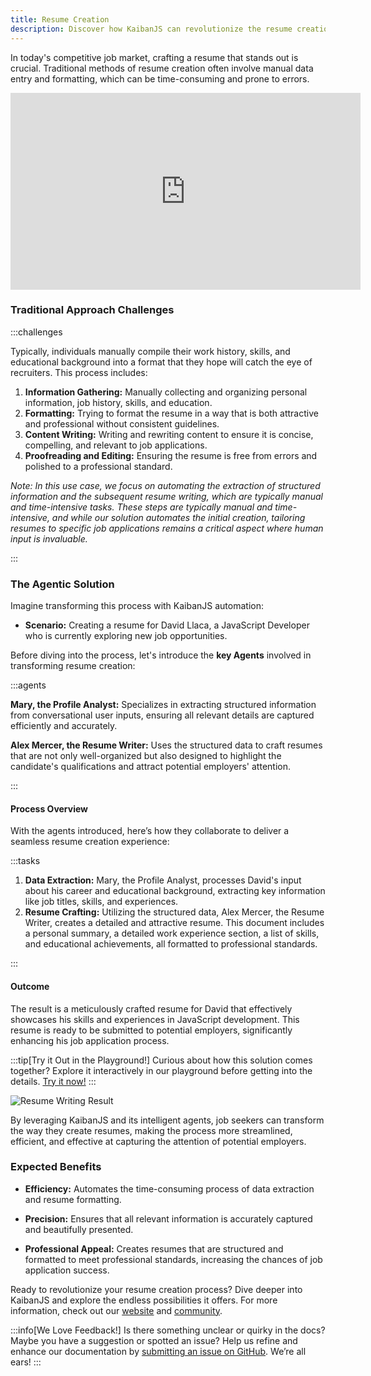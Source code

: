 ```yaml
---
title: Resume Creation
description: Discover how KaibanJS can revolutionize the resume creation process with intelligent agents that analyze conversational input and craft compelling resumes. Learn how our tools can tailor resumes to highlight job seekers' qualifications and achievements, enhancing their prospects in the job market.
---
```


In today's competitive job market, crafting a resume that stands out is crucial. Traditional methods of resume creation often involve manual data entry and formatting, which can be time-consuming and prone to errors.

<div style={{position: 'relative', paddingBottom: '56.25%', height: 0, overflow: 'hidden', maxWidth: '100%'}}>
<iframe width="560" height="315" src="https://www.youtube.com/embed/spnntj6fkys?si=I4ujNF0jxEPD_A1O" title="YouTube video player" frameborder="0" allow="accelerometer; autoplay; clipboard-write; encrypted-media; gyroscope; picture-in-picture; web-share" referrerpolicy="strict-origin-when-cross-origin" allowfullscreen style={{position: 'absolute', top: 0, left: 0, width: '100%', height: '100%'}}></iframe>
</div>

<!-- ![Resume Writing Process](https://res.cloudinary.com/dnno8pxyy/image/upload/c_fill,w_1000,h_600/t_Grayscale/v1724093311/resume_j5wq8v.jpg) -->

### Traditional Approach Challenges

:::challenges

Typically, individuals manually compile their work history, skills, and educational background into a format that they hope will catch the eye of recruiters. This process includes:

1. **Information Gathering:** Manually collecting and organizing personal information, job history, skills, and education.
2. **Formatting:** Trying to format the resume in a way that is both attractive and professional without consistent guidelines.
3. **Content Writing:** Writing and rewriting content to ensure it is concise, compelling, and relevant to job applications.
4. **Proofreading and Editing:** Ensuring the resume is free from errors and polished to a professional standard.

*Note: In this use case, we focus on automating the extraction of structured information and the subsequent resume writing, which are typically manual and time-intensive tasks. These steps are typically manual and time-intensive, and while our solution automates the initial creation, tailoring resumes to specific job applications remains a critical aspect where human input is invaluable.*

:::

### The Agentic Solution
Imagine transforming this process with KaibanJS automation:

- **Scenario:** Creating a resume for David Llaca, a JavaScript Developer who is currently exploring new job opportunities.

Before diving into the process, let's introduce the **key Agents** involved in transforming resume creation:

:::agents

**Mary, the Profile Analyst:** Specializes in extracting structured information from conversational user inputs, ensuring all relevant details are captured efficiently and accurately.

**Alex Mercer, the Resume Writer:** Uses the structured data to craft resumes that are not only well-organized but also designed to highlight the candidate's qualifications and attract potential employers' attention.

:::

#### Process Overview
With the agents introduced, here’s how they collaborate to deliver a seamless resume creation experience:

:::tasks
1. **Data Extraction:** Mary, the Profile Analyst, processes David's input about his career and educational background, extracting key information like job titles, skills, and experiences.
2. **Resume Crafting:** Utilizing the structured data, Alex Mercer, the Resume Writer, creates a detailed and attractive resume. This document includes a personal summary, a detailed work experience section, a list of skills, and educational achievements, all formatted to professional standards.

:::

#### Outcome

The result is a meticulously crafted resume for David that effectively showcases his skills and experiences in JavaScript development. This resume is ready to be submitted to potential employers, significantly enhancing his job application process.

:::tip[Try it Out in the Playground!]
Curious about how this solution comes together? Explore it interactively in our playground before getting into the details. [Try it now!](https://www.kaibanjs.com/share/f3Ek9X5dEWnvA3UVgKUQ)
:::

![Resume Writing Result](https://res.cloudinary.com/dnno8pxyy/image/upload/v1723924595/Use_Case_-_Resume_Creation_melexu.gif)

By leveraging KaibanJS and its intelligent agents, job seekers can transform the way they create resumes, making the process more streamlined, efficient, and effective at capturing the attention of potential employers.

### Expected Benefits

- **Efficiency:** Automates the time-consuming process of data extraction and resume formatting.
  
- **Precision:** Ensures that all relevant information is accurately captured and beautifully presented.

- **Professional Appeal:** Creates resumes that are structured and formatted to meet professional standards, increasing the chances of job application success.

Ready to revolutionize your resume creation process? Dive deeper into KaibanJS and explore the endless possibilities it offers. For more information, check out our [website](https://www.kaibanjs.com) and [community](https://www.kaibanjs.com/discord).

:::info[We Love Feedback!]
Is there something unclear or quirky in the docs? Maybe you have a suggestion or spotted an issue? Help us refine and enhance our documentation by [submitting an issue on GitHub](https://github.com/kaiban-ai/KaibanJS/issues). We’re all ears!
:::